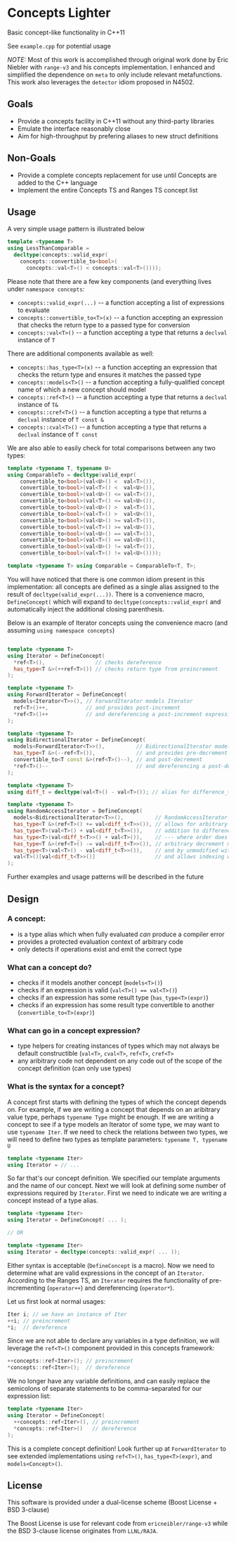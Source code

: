 # Concepts Lighter

Basic concept-like functionality in C++11

See `example.cpp` for potential usage

*NOTE:* Most of this work is accomplished through original work done by Eric Niebler with `range-v3` and his concepts implementation. I enhanced and simplified the dependence on `meta` to only include relevant metafunctions. This work also leverages the `detector` idiom proposed in N4502.

## Goals

* Provide a concepts facility in C++11 without any third-party libraries
* Emulate the interface reasonably close
* Aim for high-throughput by prefering aliases to new struct definitions

## Non-Goals

* Provide a complete concepts replacement for use until Concepts are added to the C++ language
* Implement the entire Concepts TS and Ranges TS concept list

## Usage

A very simple usage pattern is illustrated below

```cpp
template <typename T>
using LessThanComparable =
  decltype(concepts::valid_expr(
    concepts::convertible_to<bool>(
      concepts::val<T>() < concepts::val<T>())));
```

Please note that there are a few key components (and everything lives under `namespace concepts`:

* `concepts::valid_expr(...)` -- a function accepting a list of expressions to evaluate
* `concepts::convertible_to<T>(x)` -- a function accepting an expression that checks the return type to a passed type for conversion
* `concepts::val<T>()` -- a function accepting a type that returns a `declval` instance of `T`

There are additional components available as well:

* `concepts::has_type<T>(x)` -- a function accepting an expression that checks the return type and ensures it matches the passed type
* `concepts::models<T>()` -- a function accepting a fully-qualified concept name of which a new concept should model
* `concepts::ref<T>()` -- a function accepting a type that returns a `declval` instance of `T&`
* `concepts::cref<T>()` -- a function accepting a type that returns a `declval` instance of `T const &`
* `concepts::cval<T>()` -- a function accepting a type that returns a `declval` instance of `T const`

We are also able to easily check for total comparisons between any two types:

```cpp
template <typename T, typename U>
using ComparableTo = decltype(valid_expr(
    convertible_to<bool>(val<U>() <  val<T>()),
    convertible_to<bool>(val<T>() <  val<U>()),
    convertible_to<bool>(val<U>() <= val<T>()),
    convertible_to<bool>(val<T>() <= val<U>()),
    convertible_to<bool>(val<U>() >  val<T>()),
    convertible_to<bool>(val<T>() >  val<U>()),
    convertible_to<bool>(val<U>() >= val<T>()),
    convertible_to<bool>(val<T>() >= val<U>()),
    convertible_to<bool>(val<U>() == val<T>()),
    convertible_to<bool>(val<T>() == val<U>()),
    convertible_to<bool>(val<U>() != val<T>()),
    convertible_to<bool>(val<T>() != val<U>())));

template <typename T> using Comparable = ComparableTo<T, T>;
```

You will have noticed that there is one common idiom present in this implementation: all concepts are defined as a single alias assigned to the result of `decltype(valid_expr(...))`. There is a convenience macro, `DefineConcept(` which will expand to `decltype(concepts::valid_expr(` and automatically inject the additional closing parenthesis.

Below is an example of Iterator concepts using the convenience macro (and assuming `using namespace concepts`)
```cpp

template <typename T>
using Iterator = DefineConcept(
  *ref<T>(),                // checks dereference
  has_type<T &>(++ref<T>()) // checks return type from preincrement
);

template <typename T>
using ForwardIterator = DefineConcept(
  models<Iterator<T>>(), // ForwardIterator models Iterator
  ref<T>()++,            // and provides post-increment
  *ref<T>()++            // and dereferencing a post-increment expression
);

template <typename T>
using BidirectionalIterator = DefineConcept(
  models<ForwardIterator<T>>(),          // BidirectionalIterator models ForwardIterator
  has_type<T &>(--ref<T>()),             // and provides pre-decrement
  convertible_to<T const &>(ref<T>()--), // and post-decrement
  *ref<T>()--                            // and dereferencing a post-decrement
);

template <typename T>
using diff_t = decltype(val<T>() - val<T>()); // alias for difference_type

template <typename T>
using RandomAccessIterator = DefineConcept(
  models<BidirectionalIterator<T>>(),          // RandomAccessIterator models BidirectionalIterator
  has_type<T &>(ref<T>() += val<diff_t<T>>()), // allows for arbitrary advancement
  has_type<T>(val<T>() + val<diff_t<T>>()),    // addition to difference_type
  has_type<T>(val<diff_t<T>>() + val<T>()),    // --- where order does not matter
  has_type<T &>(ref<T>() -= val<diff_t<T>>()), // arbitrary decrement modifying
  has_type<T>(val<T>() - val<diff_t<T>>()),    // and by unmodified with expression
  val<T>()[val<diff_t<T>>()]                   // and allows indexing with operator[]
);
```

Further examples and usage patterns will be described in the future

## Design

### A concept:

* is a type alias which when fully evaluated *can* produce a compiler error
* provides a protected evaluation context of arbitrary code
* only detects if operations exist and emit the correct type

### What can a concept do?

* checks if it models another concept (`models<T>()`)
* checks if an expression is valid (`val<T>() == val<T>()`)
* checks if an expression has some result type (`has_type<T>(expr)`)
* checks if an expression has some result type convertible to another (`convertible_to<T>(expr)`)

### What can go in a concept expression?

* type helpers for creating instances of types which may not always be default constructible (`val<T>`, `cval<T>`, `ref<T>`, `cref<T>`
* any aribitrary code not dependent on any code out of the scope of the concept definition (can only use types)

### What is the syntax for a concept?

A concept first starts with defining the types of which the concept depends on. For example, if we are writing a concept that depends on an aribitrary value type, perhaps `typename Type` might be enough. If we are writing a concept to see if a type models an Iterator of some type, we may want to use `typename Iter`. If we need to check the relations between two types, we will need to define two types as template parameters: `typename T, typename U`

```cpp
template <typename Iter>
using Iterator = // ...
```

So far that's our concept definition. We specified our template arguments and the name of our concept. Next we will look at defining some number of expressions required by `Iterator`. First we need to indicate we are writing a concept instead of a type alias.

```cpp
template <typename Iter>
using Iterator = DefineConcept( ... );

// OR

template <typename Iter>
using Iterator = decltype(concepts::valid_expr( ... ));
```

Either syntax is acceptable (`DefineConcept` is a macro). Now we need to determine what are valid expressions in the concept of an `Iterator`. According to the Ranges TS, an `Iterator` requires the functionality of pre-incrementing (`operator++`) and dereferencing (`operator*`).

Let us first look at normal usages:

```cpp
Iter i; // we have an instance of Iter
++i; // preincrement
*i;  // dereference
```

Since we are not able to declare any variables in a type definition, we will leverage the `ref<T>()` component provided in this concepts framework:

```cpp
++concepts::ref<Iter>(); // preincrement
*concepts::ref<Iter>();  // dereference
```

We no longer have any variable definitions, and can easily replace the semicolons of separate statements to be comma-separated for our expression list:

```cpp
template <typename Iter>
using Iterator = DefineConcept(
  ++concepts::ref<Iter>(), // preincrement
  *concepts::ref<Iter>()   // dereference
);
```

This is a complete concept definition! Look further up at `ForwardIterator` to see extended implementations using `ref<T>()`, `has_type<T>(expr)`, and `models<Concept>()`.

## License

This software is provided under a dual-license scheme (Boost License + BSD 3-clause)

The Boost License is use for relevant code from `ericneibler/range-v3` while the BSD 3-clause license originates from `LLNL/RAJA`.

